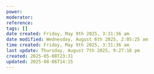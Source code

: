 ```yaml
---
power: 
moderator: 
reference: 
tags: []
date created: Friday, May 9th 2025, 3:31:36 am
date modified: Wednesday, August 6th 2025, 2:05:25 am
time created: Friday, May 9th 2025, 3:31:36 am
last update: Thursday, August 7th 2025, 9:27:16 pm
created: 2025-05-08T23:31
updated: 2025-08-06T14:15
---
```

